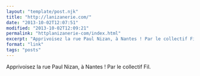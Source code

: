 ```yaml
---
layout: "template/post.njk"
title: "http://lanizanerie.com/"
date: "2013-10-02T12:07:51"
modified: "2013-10-02T12:09:21"
permalink: "httplanizanerie-com/index.html"
excerpt: "Apprivoisez la rue Paul Nizan, à Nantes ! Par le collectif Fil."
format: "link"
tags: "posts"
---
```

Apprivoisez la rue Paul Nizan, à Nantes ! Par le collectif Fil.